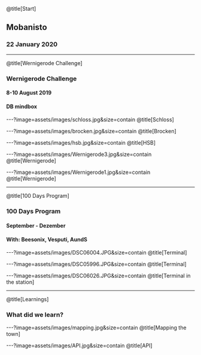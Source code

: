 @title[Start]

## Mobanisto

### 22 January 2020

---
@title[Wernigerode Challenge]
### Wernigerode Challenge
#### 8-10 August 2019
#### DB mindbox

---?image=assets/images/schloss.jpg&size=contain
@title[Schloss]

---?image=assets/images/brocken.jpg&size=contain
@title[Brocken]

---?image=assets/images/hsb.jpg&size=contain
@title[HSB]

---?image=assets/images/Wernigerode3.jpg&size=contain
@title[Wernigerode]

---?image=assets/images/Wernigerode1.jpg&size=contain
@title[Wernigerode]

---
@title[100 Days Program]
### 100 Days Program
#### September - Dezember
#### With: Beesonix, Vesputi, AundS

---?image=assets/images/DSC06004.JPG&size=contain
@title[Terminal]

---?image=assets/images/DSC05996.JPG&size=contain
@title[Terminal]

---?image=assets/images/DSC06026.JPG&size=contain
@title[Terminal in the station]

---
@title[Learnings]
### What did we learn?

---?image=assets/images/mapping.jpg&size=contain
@title[Mapping the town]

---?image=assets/images/API.jpg&size=contain
@title[API]
